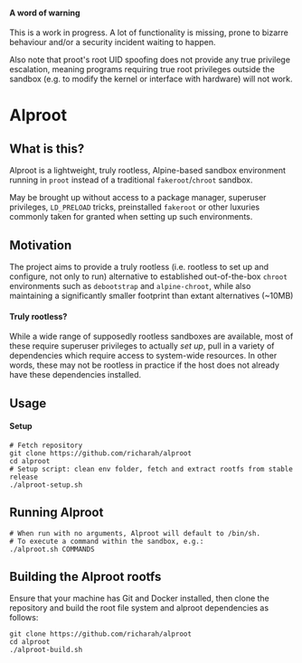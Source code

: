 #### A word of warning

This is a work in progress. A lot of functionality is missing, prone to bizarre behaviour and/or a security incident waiting to happen.

Also note that proot's root UID spoofing does not provide any true privilege escalation, meaning programs requiring true root privileges outside the sandbox (e.g. to modify the kernel or interface with hardware) will not work.

# Alproot

## What is this?

Alproot is a lightweight, truly rootless, Alpine-based sandbox environment running in `proot` instead of a traditional `fakeroot`/`chroot` sandbox.

May be brought up without access to a package manager, superuser privileges, `LD_PRELOAD` tricks, preinstalled `fakeroot` or other luxuries commonly taken for granted when setting up such environments.

## Motivation

The project aims to provide a truly rootless (i.e. rootless to set up and configure, not only to run) alternative to established out-of-the-box `chroot` environments such as `debootstrap` and `alpine-chroot`, while also maintaining a significantly smaller footprint than extant alternatives (~10MB)

#### Truly rootless?

While a wide range of supposedly rootless sandboxes are available, most of these require superuser privileges to actually *set up*, pull in a variety of dependencies which require access to system-wide resources. In other words, these may not be rootless in practice if the host does not already have these dependencies installed.

## Usage

#### Setup

```
# Fetch repository
git clone https://github.com/richarah/alproot
cd alproot
# Setup script: clean env folder, fetch and extract rootfs from stable release
./alproot-setup.sh
```

## Running Alproot

```
# When run with no arguments, Alproot will default to /bin/sh.
# To execute a command within the sandbox, e.g.:
./alproot.sh COMMANDS
```

## Building the Alproot rootfs
Ensure that your machine has Git and Docker installed, then clone the repository and build the root file system and alproot dependencies as follows:
```
git clone https://github.com/richarah/alproot
cd alproot
./alproot-build.sh
```

